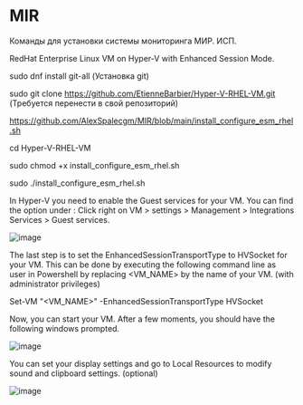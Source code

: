 # MIR

Команды для установки системы мониторинга МИР. ИСП.


RedHat Enterprise Linux VM on Hyper-V with Enhanced Session Mode.

sudo dnf install git-all
(Установка git)

sudo git clone https://github.com/EtienneBarbier/Hyper-V-RHEL-VM.git
(Требуется перенести в свой репозиторий)

https://github.com/AlexSpalecgm/MIR/blob/main/install_configure_esm_rhel.sh

cd Hyper-V-RHEL-VM

sudo chmod +x install_configure_esm_rhel.sh

sudo ./install_configure_esm_rhel.sh

In Hyper-V you need to enable the Guest services for your VM. You can find the option under : Click right on VM > settings > Management > Integrations Services > Guest services.

![image](https://github.com/user-attachments/assets/79870a64-742e-4f3e-991a-6aba8a7a6f51)

The last step is to set the EnhancedSessionTransportType to HVSocket for your VM. This can be done by executing the following command line as user in Powershell by replacing <VM_NAME> by the name of your VM. (with administrator privileges)

Set-VM "<VM_NAME>" -EnhancedSessionTransportType HVSocket

Now, you can start your VM. After a few moments, you should have the following windows prompted.

![image](https://github.com/user-attachments/assets/490a4042-f488-4e74-93ef-2c9bd8b066e6)

You can set your display settings and go to Local Resources to modify sound and clipboard settings. (optional)

![image](https://github.com/user-attachments/assets/7a9213e6-22d0-458e-9fd6-c023760f553f)

